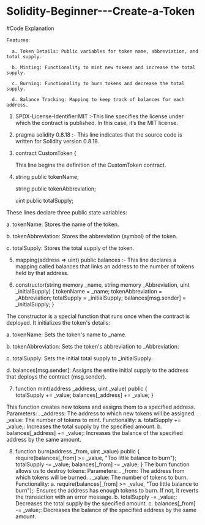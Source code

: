 # Solidity-Beginner---Create-a-Token

#Code Explanation

Features:

      a. Token Details: Public variables for token name, abbreviation, and total supply.

      b. Minting: Functionality to mint new tokens and increase the total supply.

      c. Burning: Functionality to burn tokens and decrease the total supply.

      d. Balance Tracking: Mapping to keep track of balances for each address.

1. SPDX-License-Identifier:MIT :-This line specifies the license under which the contract is published. In this case, it’s the MIT license.

2. pragma solidity 0.8.18 :- This line indicates that the source code is written for Solidity version 0.8.18.
   
3. contract CustomToken {

      This line begins the definition of the CustomToken contract.

5. string public tokenName;

   string public tokenAbbreviation;

    uint public totalSupply;

These lines declare three public state variables:

a. tokenName: Stores the name of the token.

b. tokenAbbreviation: Stores the abbreviation (symbol) of the token.

c. totalSupply: Stores the total supply of the token.


5. mapping(address => uint) public balances :- This line declares a mapping called balances that links an address to the number of tokens held by that address.

6. constructor(string memory _name, string memory _Abbreviation, uint _initialSupply) {
        tokenName = _name;
        tokenAbbreviation = _Abbreviation;
        totalSupply = _initialSupply;
        balances[msg.sender] = _initialSupply;
    }

The constructor is a special function that runs once when the contract is deployed. It initializes the token's details:

a. tokenName: Sets the token's name to _name.

b. tokenAbbreviation: Sets the token's abbreviation to _Abbreviation: 

c. totalSupply: Sets the initial total supply to _initialSupply.

d. balances[msg.sender]: Assigns the entire initial supply to the address that deploys the contract (msg.sender).

7.  function mint(address _address, uint _value) public {         
        totalSupply += _value;
        balances[_address] += _value;
    }

 This function creates new tokens and assigns them to a specified address.
   Parameters:
    .  _address: The address to which new tokens will be assigned.
    .  _value: The number of tokens to mint.
   Functionality:
    a.  totalSupply += _value;: Increases the total supply by the specified amount.
    b.  balances[_address] += _value;: Increases the balance of the specified address by the same amount.

8. function burn(address _from, uint _value) public {                     
        require(balances[_from] >= _value, "Too little balance to burn");
        totalSupply -= _value;
        balances[_from] -= _value;
    }
 The burn function allows us to destroy tokens:
   Parameters:
     .  _from: The address from which tokens will be burned.
     .  _value: The number of tokens to burn.
   Functionality:
    a.   require(balances[_from] >= _value, "Too little balance to burn");: Ensures the address has enough tokens to burn. If not, it reverts the transaction with 
        an error message.
    b.   totalSupply -= _value;: Decreases the total supply by the specified amount.
    c.   balances[_from] -= _value;: Decreases the balance of the specified address by the same amount.
   
   


